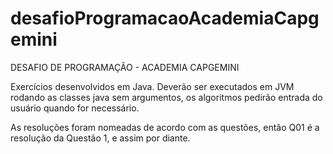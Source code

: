 # desafioProgramacaoAcademiaCapgemini
DESAFIO DE PROGRAMAÇÃO - ACADEMIA CAPGEMINI

Exercícios desenvolvidos em Java.
Deverão ser executados em JVM rodando as classes java sem argumentos, os algoritmos pedirão entrada do usuário quando for necessário.

As resoluções foram nomeadas de acordo com as questões, então Q01 é a resolução da Questão 1, e assim por diante.
